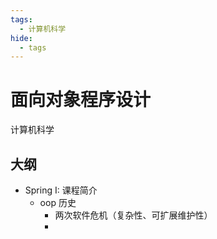 ```yaml
---
tags:
  - 计算机科学
hide: 
  - tags
---
```


# 面向对象程序设计

<div class="badges">
<span class="badge badge1">计算机科学</span>
</div>

## 大纲

- Spring I: 课程简介
    - oop 历史
        - 两次软件危机（复杂性、可扩展维护性）
        - 